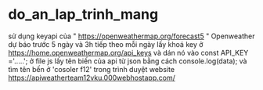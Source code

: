 # do_an_lap_trinh_mang
 sử dụng keyapi của " https://openweathermap.org/forecast5 " Openweather dự báo trước 5 ngày và 3h tiếp theo mỗi ngày
lấy khoá key ở https://home.openweathermap.org/api_keys và dán nó vào const API_KEY ='.....'; ở file js
lấy tên biến của api từ json bằng cách console.log(data); và tìm tên bến ở 'cosoler f12' trong trình duyệt
website https://apiweatherteam12vku.000webhostapp.com/

